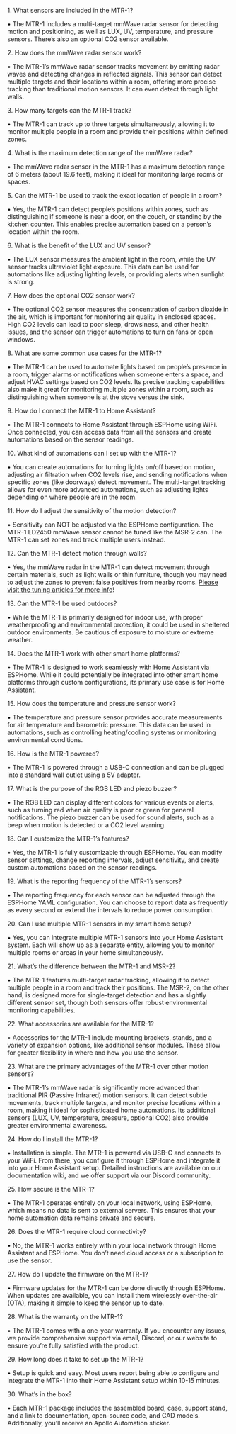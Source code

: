 1\. What sensors are included in the MTR-1?

•	The MTR-1 includes a multi-target mmWave radar sensor for detecting motion and positioning, as well as LUX, UV, temperature, and pressure sensors. There’s also an optional CO2 sensor available.

2\. How does the mmWave radar sensor work?

•	The MTR-1’s mmWave radar sensor tracks movement by emitting radar waves and detecting changes in reflected signals. This sensor can detect multiple targets and their locations within a room, offering more precise tracking than traditional motion sensors. It can even detect through light walls.

3\. How many targets can the MTR-1 track?

•	The MTR-1 can track up to three targets simultaneously, allowing it to monitor multiple people in a room and provide their positions within defined zones.

4\. What is the maximum detection range of the mmWave radar?

•	The mmWave radar sensor in the MTR-1 has a maximum detection range of 6 meters (about 19.6 feet), making it ideal for monitoring large rooms or spaces.

5\. Can the MTR-1 be used to track the exact location of people in a room?

•	Yes, the MTR-1 can detect people’s positions within zones, such as distinguishing if someone is near a door, on the couch, or standing by the kitchen counter. This enables precise automation based on a person’s location within the room.

6\. What is the benefit of the LUX and UV sensor?

•	The LUX sensor measures the ambient light in the room, while the UV sensor tracks ultraviolet light exposure. This data can be used for automations like adjusting lighting levels, or providing alerts when sunlight is strong.

7\. How does the optional CO2 sensor work?

•	The optional CO2 sensor measures the concentration of carbon dioxide in the air, which is important for monitoring air quality in enclosed spaces. High CO2 levels can lead to poor sleep, drowsiness, and other health issues, and the sensor can trigger automations to turn on fans or open windows.

8\. What are some common use cases for the MTR-1?

•	The MTR-1 can be used to automate lights based on people’s presence in a room, trigger alarms or notifications when someone enters a space, and adjust HVAC settings based on CO2 levels. Its precise tracking capabilities also make it great for monitoring multiple zones within a room, such as distinguishing when someone is at the stove versus the sink.

9\. How do I connect the MTR-1 to Home Assistant?

•	The MTR-1 connects to Home Assistant through ESPHome using WiFi. Once connected, you can access data from all the sensors and create automations based on the sensor readings.

10\. What kind of automations can I set up with the MTR-1?

•	You can create automations for turning lights on/off based on motion, adjusting air filtration when CO2 levels rise, and sending notifications when specific zones (like doorways) detect movement. The multi-target tracking allows for even more advanced automations, such as adjusting lights depending on where people are in the room.

11\. How do I adjust the sensitivity of the motion detection?

•	Sensitivity can NOT be adjusted via the ESPHome configuration. The MTR-1 LD2450 mmWave sensor cannot be tuned like the MSR-2 can. The MTR-1 can set zones and track multiple users instead.

12\. Can the MTR-1 detect motion through walls?

•	Yes, the mmWave radar in the MTR-1 can detect movement through certain materials, such as light walls or thin furniture, though you may need to adjust the zones to prevent false positives from nearby rooms. [Please visit the tuning articles for more info](https://wiki.apolloautomation.com/products/mtr1/setup/zones-ha/)!

13\. Can the MTR-1 be used outdoors?

•	While the MTR-1 is primarily designed for indoor use, with proper weatherproofing and environmental protection, it could be used in sheltered outdoor environments. Be cautious of exposure to moisture or extreme weather.

14\. Does the MTR-1 work with other smart home platforms?

•	The MTR-1 is designed to work seamlessly with Home Assistant via ESPHome. While it could potentially be integrated into other smart home platforms through custom configurations, its primary use case is for Home Assistant.

15\. How does the temperature and pressure sensor work?

•	The temperature and pressure sensor provides accurate measurements for air temperature and barometric pressure. This data can be used in automations, such as controlling heating/cooling systems or monitoring environmental conditions.

16\. How is the MTR-1 powered?

•	The MTR-1 is powered through a USB-C connection and can be plugged into a standard wall outlet using a 5V adapter.

17\. What is the purpose of the RGB LED and piezo buzzer?

•	The RGB LED can display different colors for various events or alerts, such as turning red when air quality is poor or green for general notifications. The piezo buzzer can be used for sound alerts, such as a beep when motion is detected or a CO2 level warning.

18\. Can I customize the MTR-1’s features?

•	Yes, the MTR-1 is fully customizable through ESPHome. You can modify sensor settings, change reporting intervals, adjust sensitivity, and create custom automations based on the sensor readings.

19\. What is the reporting frequency of the MTR-1’s sensors?

•	The reporting frequency for each sensor can be adjusted through the ESPHome YAML configuration. You can choose to report data as frequently as every second or extend the intervals to reduce power consumption.

20\. Can I use multiple MTR-1 sensors in my smart home setup?

•	Yes, you can integrate multiple MTR-1 sensors into your Home Assistant system. Each will show up as a separate entity, allowing you to monitor multiple rooms or areas in your home simultaneously.

21\. What’s the difference between the MTR-1 and MSR-2?

•	The MTR-1 features multi-target radar tracking, allowing it to detect multiple people in a room and track their positions. The MSR-2, on the other hand, is designed more for single-target detection and has a slightly different sensor set, though both sensors offer robust environmental monitoring capabilities.

22\. What accessories are available for the MTR-1?

•	Accessories for the MTR-1 include mounting brackets, stands, and a variety of expansion options, like additional sensor modules. These allow for greater flexibility in where and how you use the sensor.

23\. What are the primary advantages of the MTR-1 over other motion sensors?

•	The MTR-1’s mmWave radar is significantly more advanced than traditional PIR (Passive Infrared) motion sensors. It can detect subtle movements, track multiple targets, and monitor precise locations within a room, making it ideal for sophisticated home automations. Its additional sensors (LUX, UV, temperature, pressure, optional CO2) also provide greater environmental awareness.

24\. How do I install the MTR-1?

•	Installation is simple. The MTR-1 is powered via USB-C and connects to your WiFi. From there, you configure it through ESPHome and integrate it into your Home Assistant setup. Detailed instructions are available on our documentation wiki, and we offer support via our Discord community.

25\. How secure is the MTR-1?

•	The MTR-1 operates entirely on your local network, using ESPHome, which means no data is sent to external servers. This ensures that your home automation data remains private and secure.

26\. Does the MTR-1 require cloud connectivity?

•	No, the MTR-1 works entirely within your local network through Home Assistant and ESPHome. You don’t need cloud access or a subscription to use the sensor.

27\. How do I update the firmware on the MTR-1?

•	Firmware updates for the MTR-1 can be done directly through ESPHome. When updates are available, you can install them wirelessly over-the-air (OTA), making it simple to keep the sensor up to date.

28\. What is the warranty on the MTR-1?

•	The MTR-1 comes with a one-year warranty. If you encounter any issues, we provide comprehensive support via email, Discord, or our website to ensure you’re fully satisfied with the product.

29\. How long does it take to set up the MTR-1?

•	Setup is quick and easy. Most users report being able to configure and integrate the MTR-1 into their Home Assistant setup within 10-15 minutes.

30\. What’s in the box?

•	Each MTR-1 package includes the assembled board, case, support stand, and a link to documentation, open-source code, and CAD models. Additionally, you’ll receive an Apollo Automation sticker.